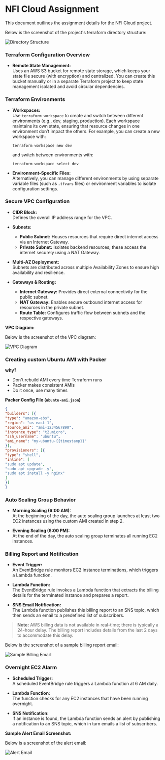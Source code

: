 # NFI Cloud Assignment

This document outlines the assignment details for the NFI Cloud project.

Below is the screenshot of the project's terraform directory structure:

![Directory Structure](./screenshots/dir_structure.png)

### Terraform Configuration Overview

- **Remote State Management:**  
  Uses an AWS S3 bucket for remote state storage, which keeps your state file secure (with encryption) and centralized. You can create this bucket manually or in a separate Terraform project to keep state management isolated and avoid circular dependencies.


### Terraform Environments

- **Workspaces:**  
  Use `terraform workspace` to create and switch between different environments (e.g., dev, staging, production). Each workspace maintains its own state, ensuring that resource changes in one environment don’t impact the others. For example, you can create a new workspace with:  
  ```
  terraform workspace new dev
  ```
  and switch between environments with:
  ```
  terraform workspace select dev
  ```

- **Environment-Specific Files:**  
  Alternatively, you can manage different environments by using separate variable files (such as `.tfvars` files) or environment variables to isolate configuration settings.


### Secure VPC Configuration

- **CIDR Block:**  
  Defines the overall IP address range for the VPC.

- **Subnets:**  
  - **Public Subnet:** Houses resources that require direct internet access via an Internet Gateway.  
  - **Private Subnet:** Isolates backend resources; these access the internet securely using a NAT Gateway.

- **Multi-AZ Deployment:**  
  Subnets are distributed across multiple Availability Zones to ensure high availability and resilience.

- **Gateways & Routing:**  
  - **Internet Gateway:** Provides direct external connectivity for the public subnet.  
  - **NAT Gateway:** Enables secure outbound internet access for resources in the private subnet.  
  - **Route Table:** Configures traffic flow between subnets and the respective gateways.

**VPC Diagram:**

Below is the screenshot of the VPC diagram:

![VPC Diagram](./screenshots/vpc_diagram.png)

### Creating custom Ubuntu AMI with Packer

**why?**
- Don't rebuild AMI every time Terraform runs
- Packer makes consistent AMIs
- Do it once, use many times

**Packer Config File (`ubuntu-ami.json`)**

```json
{
"builders": [{
"type": "amazon-ebs",
"region": "us-east-1",
"source_ami": "ami-1234567890",
"instance_type": "t2.micro",
"ssh_username": "ubuntu",
"ami_name": "my-ubuntu-{{timestamp}}"
}],
"provisioners": [{
"type": "shell",
"inline": [
"sudo apt update",
"sudo apt upgrade -y",
"sudo apt install -y nginx"
]
}]
}
```

### Auto Scaling Group Behavior

- **Morning Scaling (6:00 AM):**  
  At the beginning of the day, the auto scaling group launches at least two EC2 instances using the custom AMI created in step 2.

- **Evening Scaling (6:00 PM):**  
  At the end of the day, the auto scaling group terminates all running EC2 instances.


### Billing Report and Notification

- **Event Trigger:**  
  An EventBridge rule monitors EC2 instance terminations, which triggers a Lambda function.

- **Lambda Function:**  
  The EventBridge rule invokes a Lambda function that extracts the billing details for the terminated instance and prepares a report.

- **SNS Email Notification:**  
  The Lambda function publishes this billing report to an SNS topic, which then sends an email to a predefined list of subscribers.

> **Note:** AWS billing data is not available in real-time; there is typically a 24-hour delay. The billing report includes details from the last 2 days to accommodate this delay.


Below is the screenshot of a sample billing report email:

![Sample Billing Email](./screenshots/billing_report.png)

### Overnight EC2 Alarm

- **Scheduled Trigger:**  
  A scheduled EventBridge rule triggers a Lambda function at 6 AM daily.

- **Lambda Function:**  
  The function checks for any EC2 instances that have been running overnight.

- **SNS Notification:**  
  If an instance is found, the Lambda function sends an alert by publishing a notification to an SNS topic, which in turn emails a list of subscribers.

**Sample Alert Email Screenshot:**

Below is a screenshot of the alert email:
  
![Alert Email](./screenshots/overnight_ec2.png)
